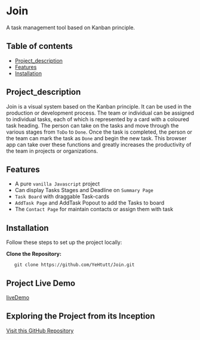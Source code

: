 
# Join

A task management tool based on Kanban principle.

## Table of contents

- [Project_description](#project_description )
- [Features](#features)
- [Installation](#installation)


## Project_description

Join is a visual system based on the Kanban principle. It can be used in the production or development process.
The team or individual can be assigned to individual tasks, each of which is represented by a card with a coloured task heading. The person can take on the tasks and move through the various stages from `ToDo` to `Done`. Once the task is completed, the person or the team can mark the task as `Done` and begin the new task. This browser app can take over these functions and greatly increases the productivity of the team in projects or organizations.



## Features

- A pure `vanilla Javascript` project
- Can display Tasks Stages and Deadline on `Summary Page`
- `Task Board` with draggable Task-cards
- `AddTask Page` and AddTask Popout to add the Tasks to board
- The `Contact Page` for maintain contacts or assign them with task 

## Installation

Follow these steps to set up the project locally:

**Clone the Repository:**
```
   git clone https://github.com/YeHtutt/Join.git
```


## Project Live Demo

[liveDemo](https://join.ye-htut-aung.de)


## Exploring the Project from its Inception

[Visit this GitHub Repository](https://github.com/YeHtutt/Join-team-project)
